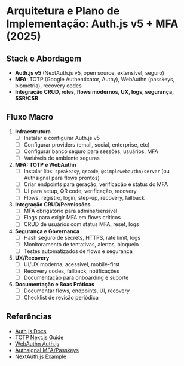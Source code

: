 # Arquitetura e Plano de Implementação: Auth.js v5 + MFA (2025)

## Stack e Abordagem
- **Auth.js v5** (NextAuth.js v5, open source, extensível, seguro)
- **MFA**: TOTP (Google Authenticator, Authy), WebAuthn (passkeys, biometria), recovery codes
- **Integração CRUD, roles, flows modernos, UX, logs, segurança, SSR/CSR**

## Fluxo Macro
1. **Infraestrutura**
   - [ ] Instalar e configurar Auth.js v5
   - [ ] Configurar providers (email, social, enterprise, etc)
   - [ ] Configurar banco seguro para sessões, usuários, MFA
   - [ ] Variáveis de ambiente seguras
2. **MFA: TOTP e WebAuthn**
   - [ ] Instalar libs: `speakeasy`, `qrcode`, `@simplewebauthn/server` (ou Authsignal para flows prontos)
   - [ ] Criar endpoints para geração, verificação e status do MFA
   - [ ] UI para setup, QR code, verificação, recovery
   - [ ] Flows: registro, login, step-up, recovery, fallback
3. **Integração CRUD/Permissões**
   - [ ] MFA obrigatório para admins/sensível
   - [ ] Flags para exigir MFA em flows críticos
   - [ ] CRUD de usuários com status MFA, reset, logs
4. **Segurança e Governança**
   - [ ] Hash seguro de secrets, HTTPS, rate limit, logs
   - [ ] Monitoramento de tentativas, alertas, bloqueio
   - [ ] Testes automatizados de flows e segurança
5. **UX/Recovery**
   - [ ] UI/UX moderna, acessível, mobile-first
   - [ ] Recovery codes, fallback, notificações
   - [ ] Documentação para onboarding e suporte
6. **Documentação e Boas Práticas**
   - [ ] Documentar flows, endpoints, UI, recovery
   - [ ] Checklist de revisão periódica

## Referências
- [Auth.js Docs](https://authjs.dev/)
- [TOTP Next.js Guide](https://medium.com/@corbado_tech/how-to-implement-totp-authentication-in-next-js-97c07c120a88)
- [WebAuthn Auth.js](https://authjs.dev/getting-started/authentication/webauthn)
- [Authsignal MFA/Passkeys](https://www.authsignal.com/passkeys-mfa/nextauth-js)
- [NextAuth.js Example](https://github.com/nextauthjs/next-auth-example)
